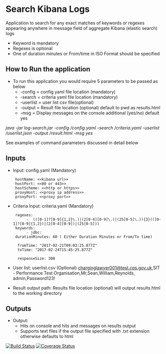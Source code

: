 # Search Kibana Logs

Application to search for any exact matches of keywords or regexes appearing anywhere in message field of aggregate Kibana (elastic search) logs
- Keyword is mandatory
- Regexes is optional
- One of duration minutes or From/time in ISO Format should be specified

## How to Run the application
* To run this application you would require 5 parameters to be passed as below
    - -config   = config yaml file location  (mandatory)
    - -search   = criteria yaml file location (mandatory)
    - -userlist = user list csv file(optional)
    - -output   = Result file location (optional) default to pwd as results.html
    - -msg = Display messages on the console additional (yes/no) default yes

_java -jar log-search.jar  -config <path>/config.yaml -search <path>/criteria.yaml -userlist <path>/userlist.json 
        -output <path>/result.html -msg yes_

See examples of command parameters discussed in detail below

## Inputs
* Input: config.yaml (Mandatory)

       hostName: <<kibana url>>
       hostPort: <<80 or 443>>
       hostScheme: <<http or https>>
       proxyHost: <<proxy ip address>>
       proxyPort: <<proxy port>>
    
* Criteria Input: criteria.yaml (Mandatory)
 
       regexes:
            -  (([0-1]?[0-9]{1,2}\.)|(2[0-4][0-9]\.)|(25[0-5]\.)){3}(([0-1]?[0-9]{1,2})|(2[0-4][0-9])|(25[0-5]))
       keywords:
            - jdbc:
       durationMinutes: 60 ( Either Duration Minutes or From/To time)

        fromTime: "2017-02-21T09:03:25.877Z"
        toTime: "2017-02-24T15:45:25.877Z"

        responseSize: 300

* User list: userlist.csv (Optional)
        charginglawyer001@test.cps.gov.uk,SIT - Performance Test Organisation,Mr,Sean,William,Reynolds,
        admin,Password123!

* Result output path: Results file location (optional) will output results.html to the working directory

## Outputs
* Output: 
    - Hits on console and hits and messages on results output
    - Supports text files if the output file specified with  .txt extension otherwise defaults to html
    
    

[![Build Status](https://travis-ci.org/CJSCommonPlatform/log-search.svg?branch=master)](https://travis-ci.org/CJSCommonPlatform/log-search) [![Coverage Status](https://coveralls.io/repos/github/CJSCommonPlatform/log-search/badge.svg?branch=master)](https://coveralls.io/github/CJSCommonPlatform/log-search?branch=master)
